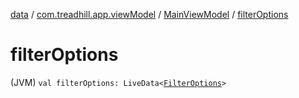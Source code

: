 [data](../../index.md) / [com.treadhill.app.viewModel](../index.md) / [MainViewModel](index.md) / [filterOptions](./filter-options.md)

# filterOptions

(JVM) `val filterOptions: LiveData<`[`FilterOptions`](../../com.treadhill.app.data-types/-filter-options/index.md)`>`